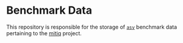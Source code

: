 # Benchmark Data

This repository is responsible for the storage of [`asv`](https://asv.readthedocs.io/en/stable/) benchmark data pertaining to the [mitiq](https://github.com/unitaryfund/mitiq) project.

